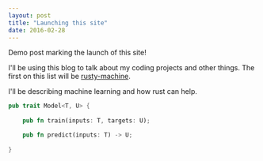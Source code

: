 ```yaml
---
layout: post
title: "Launching this site"
date: 2016-02-28
---
```


Demo post marking the launch of this site!

I'll be using this blog to talk about my coding projects and other things. The first on this list will be [rusty-machine](https://github.com/AtheMathmo/rusty-machine).

I'll be describing machine learning and how rust can help.

```rust
pub trait Model<T, U> {
	
	pub fn train(inputs: T, targets: U);

	pub fn predict(inputs: T) -> U;
	
}
```